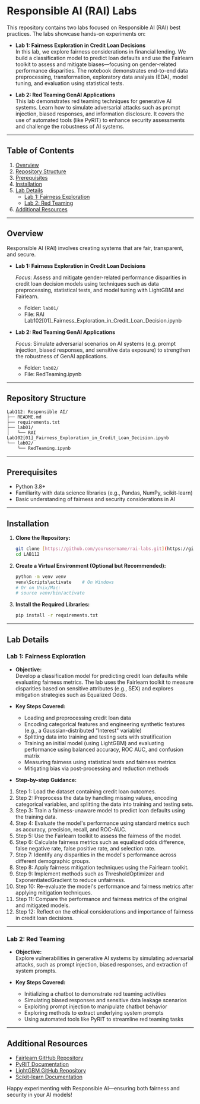 # Responsible AI (RAI) Labs

This repository contains two labs focused on Responsible AI (RAI) best practices. The labs showcase hands-on experiments on:
- **Lab 1: Fairness Exploration in Credit Loan Decisions**   
  In this lab, we explore fairness considerations in financial lending. We build a classification model to predict loan defaults and use the Fairlearn toolkit to assess and mitigate biases—focusing on gender-related performance disparities. The notebook demonstrates end-to-end data preprocessing, transformation, exploratory data analysis (EDA), model tuning, and evaluation using statistical tests.

- **Lab 2: Red Teaming GenAI Applications**  
  This lab demonstrates red teaming techniques for generative AI systems. Learn how to simulate adversarial attacks such as prompt injection, biased responses, and information disclosure. It covers the use of automated tools (like PyRIT) to enhance security assessments and challenge the robustness of AI systems.

---

## Table of Contents

1. [Overview](#overview)
2. [Repository Structure](#repository-structure)
3. [Prerequisites](#prerequisites)
4. [Installation](#installation)
5. [Lab Details](#lab-details)
   - [Lab 1: Fairness Exploration](#lab-1-fairness-exploration)
   - [Lab 2: Red Teaming](#lab-2-red-teaming)
6. [Additional Resources](#additional-resources)

---

## Overview

Responsible AI (RAI) involves creating systems that are fair, transparent, and secure.  
- **Lab 1: Fairness Exploration in Credit Loan Decisions**

  *Focus*: Assess and mitigate gender-related performance disparities in credit loan decision models using techniques such as data preprocessing, statistical tests, and model tuning with LightGBM and Fairlearn.
  - Folder: `lab01/`  
  - File: RAI Lab102[01]_Fairness_Exploration_in_Credit_Loan_Decision.ipynb  
  

- **Lab 2: Red Teaming GenAI Applications**

  *Focus*: Simulate adversarial scenarios on AI systems (e.g. prompt injection, biased responses, and sensitive data exposure) to strengthen the robustness of GenAI applications.
  - Folder: `lab02/`  
  - File: RedTeaming.ipynb 
  
---

## Repository Structure

```
Lab112: Responsible AI/
├── README.md
├── requirements.txt
├── lab01/
│   └── RAI Lab102[01]_Fairness_Exploration_in_Credit_Loan_Decision.ipynb
└── lab02/
    └── RedTeaming.ipynb

```

---

## Prerequisites

- Python 3.8+
- Familiarity with data science libraries (e.g., Pandas, NumPy, scikit-learn)
- Basic understanding of fairness and security considerations in AI

---

## Installation

1. **Clone the Repository:**

   ```bash
   git clone [https://github.com/yourusername/rai-labs.git](https://github.com/Tech-Connect-RAI/LAB112.git)
   cd LAB112
   ```

2. **Create a Virtual Environment (Optional but Recommended):**

   ```bash
   python -m venv venv
   venv\Scripts\activate    # On Windows
   # Or on Unix/Mac:
   # source venv/bin/activate
   ```

3. **Install the Required Libraries:**

   ```bash
   pip install -r requirements.txt
   ```

---

## Lab Details

### Lab 1: Fairness Exploration

- **Objective:**  
  Develop a classification model for predicting credit loan defaults while evaluating fairness metrics. The lab uses the Fairlearn toolkit to measure disparities based on sensitive attributes (e.g., SEX) and explores mitigation strategies such as Equalized Odds.

- **Key Steps Covered:**
  - Loading and preprocessing credit loan data
  - Encoding categorical features and engineering synthetic features (e.g., a Gaussian-distributed "Interest" variable)
  - Splitting data into training and testing sets with stratification
  - Training an initial model (using LightGBM) and evaluating performance using balanced accuracy, ROC AUC, and confusion matrix
  - Measuring fairness using statistical tests and fairness metrics
  - Mitigating bias via post-processing and reduction methods

- **Step-by-step Guidance:**
1. Step 1: Load the dataset containing credit loan outcomes.
2. Step 2: Preprocess the data by handling missing values, encoding categorical variables, and splitting the data into training and testing sets.
3. Step 3: Train a fairness-unaware model to predict loan defaults using the training data.
4. Step 4: Evaluate the model's performance using standard metrics such as accuracy, precision, recall, and ROC-AUC.
5. Step 5: Use the Fairlearn toolkit to assess the fairness of the model.
6. Step 6: Calculate fairness metrics such as equalized odds difference, false negative rate, false positive rate, and selection rate.
7. Step 7: Identify any disparities in the model's performance across different demographic groups.
8. Step 8: Apply fairness mitigation techniques using the Fairlearn toolkit.
9. Step 9: Implement methods such as ThresholdOptimizer and ExponentiatedGradient to reduce unfairness.
10. Step 10: Re-evaluate the model's performance and fairness metrics after applying mitigation techniques.
11. Step 11: Compare the performance and fairness metrics of the original and mitigated models.
12. Step 12: Reflect on the ethical considerations and importance of fairness in credit loan decisions.

---

### Lab 2: Red Teaming

- **Objective:**  
  Explore vulnerabilities in generative AI systems by simulating adversarial attacks, such as prompt injection, biased responses, and extraction of system prompts.

- **Key Steps Covered:**
  - Initializing a chatbot to demonstrate red teaming activities
  - Simulating biased responses and sensitive data leakage scenarios
  - Exploiting prompt injection to manipulate chatbot behavior
  - Exploring methods to extract underlying system prompts
  - Using automated tools like PyRIT to streamline red teaming tasks

---

## Additional Resources

- [Fairlearn GitHub Repository](https://github.com/fairlearn/fairlearn)
- [PyRIT Documentation](https://azure.github.io/PyRIT/)
- [LightGBM GitHub Repository](https://github.com/microsoft/LightGBM)
- [Scikit-learn Documentation](https://scikit-learn.org/stable/)

Happy experimenting with Responsible AI—ensuring both fairness and security in your AI models!
